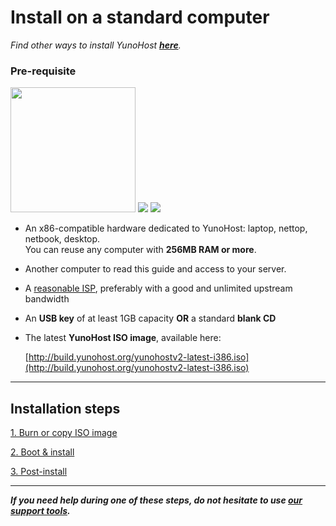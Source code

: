 # Install on a standard computer

*Find other ways to install YunoHost **[here](/install)**.*

### Pre-requisite

<img src="https://yunohost.org/images/laptop.png" width=200>
<img src="https://yunohost.org/images/desktop.jpg">
<img src="https://yunohost.org/images/nettop.jpg">

* An x86-compatible hardware dedicated to YunoHost: laptop, nettop, netbook, desktop.    
You can reuse any computer with **256MB RAM or more**.
* Another computer to read this guide and access to your server.
* A [reasonable ISP](/isp), preferably with a good and unlimited upstream bandwidth
* An **USB key** of at least 1GB capacity **OR** a standard **blank CD**
* The latest **YunoHost ISO image**, available here:

    [http://build.yunohost.org/yunohostv2-latest-i386.iso](http://build.yunohost.org/yunohostv2-latest-i386.iso)


---

## Installation steps

<a class="btn btn-lg btn-default" href="/burn_or_copy_iso">1. Burn or copy ISO image</a>

<a class="btn btn-lg btn-default" href="/boot_and_graphical_install">2. Boot & install</a>

<a class="btn btn-lg btn-default" href="/postinstall">3. Post-install</a>

---

***If you need help during one of these steps, do not hesitate to use [our support tools](/support).***
